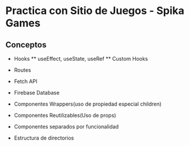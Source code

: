 # Practica con Sitio de Juegos - Spika Games


## Conceptos

* Hooks
** useEffect, useState, useRef
** Custom Hooks
* Routes

* Fetch API
* Firebase Database

* Componentes Wrappers(uso de propiedad especial children)
* Componentes Reutilizables(Uso de props)
* Componentes separados por funcionalidad
* Estructura de directorios


